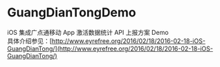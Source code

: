 # GuangDianTongDemo
iOS 集成广点通移动 App 激活数据统计 API 上报方案 Demo  
具体介绍参见：[http://www.eyrefree.org/2016/02/18/2016-02-18-iOS-GuangDianTong/](http://www.eyrefree.org/2016/02/18/2016-02-18-iOS-GuangDianTong/)
